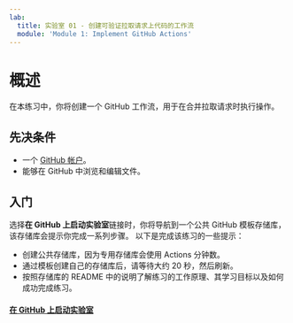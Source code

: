```yaml
---
lab:
  title: 实验室 01 - 创建可验证拉取请求上代码的工作流
  module: 'Module 1: Implement GitHub Actions'
---
```


# 概述

在本练习中，你将创建一个 GitHub 工作流，用于在合并拉取请求时执行操作。

## 先决条件

* 一个 [GitHub 帐户](https://github.com?azure-portal=true)。
* 能够在 GitHub 中浏览和编辑文件。

## 入门

选择**在 GitHub 上启动实验室**链接时，你将导航到一个公共 GitHub 模板存储库，该存储库会提示你完成一系列步骤。 以下是完成该练习的一些提示：

* 创建公共存储库，因为专用存储库会使用 Actions 分钟数。
* 通过模板创建自己的存储库后，请等待大约 20 秒，然后刷新。
* 按照存储库的 README 中的说明了解练习的工作原理、其学习目标以及如何成功完成练习。

#### [在 GitHub 上启动实验室](https://github.com/skills/hello-github-actions)
